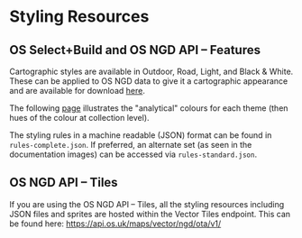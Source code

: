 # Styling Resources

## OS Select+Build and OS NGD API – Features ##

Cartographic styles are available in Outdoor, Road, Light, and Black & White. These can be applied to OS NGD data to give it a cartographic appearance and are available for download [here](https://github.com/OrdnanceSurvey/OS-NGD-Stylesheets).

The following [page](https://labs.os.uk/public/osngd/styling/theme-colors.html) illustrates the "analytical" colours for each theme (then hues of the colour at collection level).

The styling rules in a machine readable (JSON) format can be found in `rules-complete.json`. If preferred, an alternate set (as seen in the documentation images) can be accessed via `rules-standard.json`.

## OS NGD API – Tiles ##

If you are using the OS NGD API – Tiles, all the styling resources including JSON files and sprites are hosted within the Vector Tiles endpoint.
This can be found here: https://api.os.uk/maps/vector/ngd/ota/v1/
